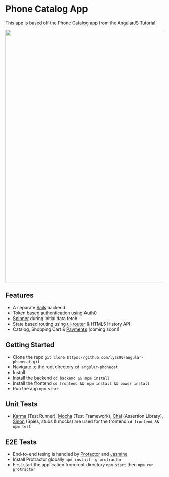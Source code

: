 # Phone Catalog App

This app is based off the Phone Catalog app from the [AngularJS Tutorial](https://docs.angularjs.org/tutorial).

<img src="https://s22.postimg.org/du24od2vl/phone-catalog.png" width="800">

## Features
- A separate [Sails](http://sailsjs.com/) backend
- Token based authentication using [Auth0](https://auth0.com/)
- [Spinner](https://github.com/Chevtek/angular-spinners) during initial data fetch
- State based routing using [ui-router](https://ui-router.github.io/) & HTML5 History API
- Catalog, Shopping Cart & [Payments](https://stripe.com/sg) (coming soon!)

## Getting Started
- Clone the repo `git clone https://github.com/lyzs90/angular-phonecat.git`
- Navigate to the root directory `cd angular-phonecat`
- Install 
- Install the backend `cd backend && npm install`
- Install the frontend `cd frontend && npm install && bower install`
- Run the app `npm start`

## Unit Tests
- [Karma](https://karma-runner.github.io/1.0/index.html) (Test Runner), [Mocha](https://mochajs.org/) (Test Framework), [Chai](http://chaijs.com/) (Assertion Library), [Sinon](http://sinonjs.org/) (Spies, stubs & mocks) are used for the frontend `cd frontend && npm test`

## E2E Tests
- End-to-end tesing is handled by [Protactor](https://github.com/angular/protractor) and [Jasmine](https://jasmine.github.io/)
- Install Protractor globally `npm install -g protractor`
- First start the application from root directory `npm start` then `npm run protractor`